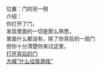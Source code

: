 位置：门的另一侧  
介绍：  
你打开了门，  
发现里面的一切是那么熟悉，  
里面什么都没有，除了你背后的一扇门  
但你十分清楚你来过这里。  
[打开背后的门](room_5.md)  
[大喊“什么垃圾游戏”](room_3.md)  